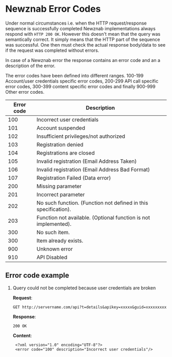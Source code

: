 Newznab Error Codes
===================

Under normal circumstances i.e. when the HTTP request/response sequence is
successfully completed Newznab implementations always respond with
``HTTP 200 OK``.  However this doesn't mean that the query was semantically
correct. It simply means that the HTTP part of the sequence was successful.
One then must check the actual response body/data to see if the request was
completed without errors. 

In case of a Newznab error the response contains an error code and an a
description of the error.

The error codes have been defined into different ranges. 100-199 Account/user
credentials specific error codes, 200-299 API call specific error codes,
300-399 content specific error codes and finally 900-999 Other error codes.

Error code          | Description
--------------------|----------------------------------------------------------
100                 | Incorrect user credentials
101                 | Account suspended
102                 | Insufficient privileges/not authorized
103                 | Registration denied
104                 | Registrations are closed
105                 | Invalid registration (Email Address Taken)
106                 | Invalid registration (Email Address Bad Format)
107                 | Registration Failed (Data error)
200                 | Missing parameter
201                 | Incorrect parameter
202                 | No such function. (Function not defined in this specification).
203                 | Function not available. (Optional function is not implemented).
300                 | No such item. 
300                 | Item already exists. 
900                 | Unknown error
910                 | API Disabled

Error code example
------------------

1. Query could not be completed because user credentials are broken

    **Request**:
        
    ``GET http://servername.com/api?t=details&apikey=xxxxx&guid=xxxxxxxxx``

    **Response**:
    
    ``200 OK``
    
    **Content**:
    
        <?xml version="1.0" encoding="UTF-8"?>
        <error code="100" description="Incorrect user credentials"/>


